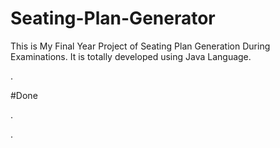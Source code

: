 # Seating-Plan-Generator

This is My Final Year Project of Seating Plan Generation During Examinations. It is totally developed using Java Language.

























































































































.





















































#Done










































































































.




































































































































































































































































































































































































































































































.






































